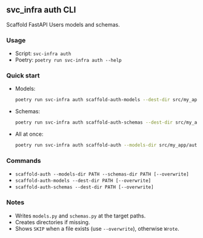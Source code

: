 ## svc_infra auth CLI

Scaffold FastAPI Users models and schemas.

### Usage

- Script: `svc-infra auth`
- Poetry: `poetry run svc-infra auth --help`

### Quick start

- Models:

  ```bash
  poetry run svc-infra auth scaffold-auth-models --dest-dir src/my_app/auth
  ```

- Schemas:

  ```bash
  poetry run svc-infra auth scaffold-auth-schemas --dest-dir src/my_app/auth
  ```

- All at once:

  ```bash
  poetry run svc-infra auth scaffold-auth --models-dir src/my_app/auth --schemas-dir src/my_app/auth
  ```

### Commands

- `scaffold-auth --models-dir PATH --schemas-dir PATH [--overwrite]`
- `scaffold-auth-models --dest-dir PATH [--overwrite]`
- `scaffold-auth-schemas --dest-dir PATH [--overwrite]`

### Notes

- Writes `models.py` and `schemas.py` at the target paths.
- Creates directories if missing.
- Shows `SKIP` when a file exists (use `--overwrite`), otherwise `Wrote`.
